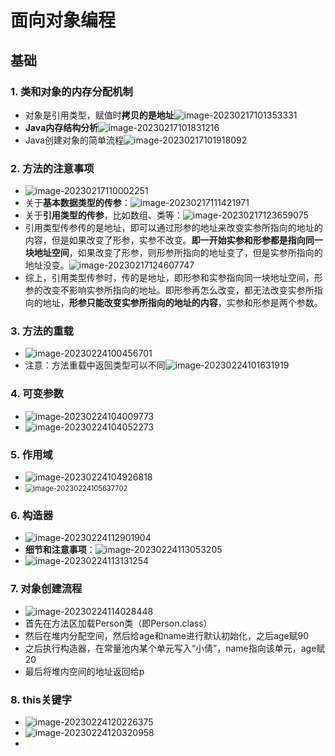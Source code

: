 # 面向对象编程

## 基础

### 1. 类和对象的内存分配机制

- 对象是引用类型，赋值时**拷贝的是地址**![image-20230217101353331](https://cdn.jsdelivr.net/gh/lzclzclzc12/BlogImage@main/img/image-20230217101353331.png)
- **Java内存结构分析**![image-20230217101831216](https://cdn.jsdelivr.net/gh/lzclzclzc12/BlogImage@main/img/image-20230217101831216.png)
- Java创建对象的简单流程![image-20230217101918092](https://cdn.jsdelivr.net/gh/lzclzclzc12/BlogImage@main/img/image-20230217101918092.png)

### 2. 方法的注意事项

- ![image-20230217110002251](https://cdn.jsdelivr.net/gh/lzclzclzc12/BlogImage@main/img/image-20230217110002251.png)
- 关于**基本数据类型的传参**：![image-20230217111421971](https://cdn.jsdelivr.net/gh/lzclzclzc12/BlogImage@main/img/image-20230217111421971.png)
- 关于**引用类型的传参**，比如数组、类等：![image-20230217123659075](https://cdn.jsdelivr.net/gh/lzclzclzc12/BlogImage@main/img/image-20230217123659075.png)
- 引用类型传参传的是地址，即可以通过形参的地址来改变实参所指向的地址的内容，但是如果改变了形参，实参不改变。**即一开始实参和形参都是指向同一块地址空间**，如果改变了形参，则形参所指向的地址变了，但是实参所指向的地址没变。![image-20230217124607747](https://cdn.jsdelivr.net/gh/lzclzclzc12/BlogImage@main/img/image-20230217124607747.png)
- 综上，引用类型传参时，传的是地址，即形参和实参指向同一块地址空间，形参的改变不影响实参所指向的地址。即形参再怎么改变，都无法改变实参所指向的地址，**形参只能改变实参所指向的地址的内容**，实参和形参是两个参数。

### 3. 方法的重载

- ![image-20230224100456701](https://cdn.jsdelivr.net/gh/lzclzclzc12/BlogImage@main/img/image-20230224100456701.png)
- 注意：方法重载中返回类型可以不同![image-20230224101631919](https://cdn.jsdelivr.net/gh/lzclzclzc12/BlogImage@main/img/image-20230224101631919.png)

### 4. 可变参数

- ![image-20230224104009773](https://cdn.jsdelivr.net/gh/lzclzclzc12/BlogImage@main/img/image-20230224104009773.png)
- ![image-20230224104052273](https://cdn.jsdelivr.net/gh/lzclzclzc12/BlogImage@main/img/image-20230224104052273.png)

### 5. 作用域

- ![image-20230224104926818](https://cdn.jsdelivr.net/gh/lzclzclzc12/BlogImage@main/img/image-20230224104926818.png)
- <img src="https://cdn.jsdelivr.net/gh/lzclzclzc12/BlogImage@main/img/image-20230224105637702.png" alt="image-20230224105637702" style="zoom:80%;" />

### 6. 构造器

- ![image-20230224112901904](https://cdn.jsdelivr.net/gh/lzclzclzc12/BlogImage@main/img/image-20230224112901904.png)
- **细节和注意事项**：![image-20230224113053205](https://cdn.jsdelivr.net/gh/lzclzclzc12/BlogImage@main/img/image-20230224113053205.png)
- ![image-20230224113131254](https://cdn.jsdelivr.net/gh/lzclzclzc12/BlogImage@main/img/image-20230224113131254.png)

### 7. 对象创建流程

- ![image-20230224114028448](https://cdn.jsdelivr.net/gh/lzclzclzc12/BlogImage@main/img/image-20230224114028448.png)
- 首先在方法区加载Person类（即Person.class）
- 然后在堆内分配空间，然后给age和name进行默认初始化，之后age赋90
- 之后执行构造器，在常量池内某个单元写入“小倩”，name指向该单元，age赋20
- 最后将堆内空间的地址返回给p

### 8. this关键字

- ![image-20230224120226375](https://cdn.jsdelivr.net/gh/lzclzclzc12/BlogImage@main/img/image-20230224120226375.png)
- ![image-20230224120320958](https://cdn.jsdelivr.net/gh/lzclzclzc12/BlogImage@main/img/image-20230224120320958.png)
- 